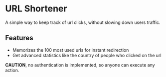 # URL Shortener

A simple way to keep track of url clicks, without slowing down users traffic.

## Features
- Memorizes the 100 most used urls for instant redirection
- Get advanced statistics like the country of people who clicked on the url


**CAUTION**, no authentication is implemented, so anyone can execute any action.